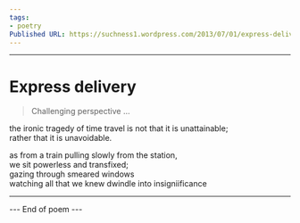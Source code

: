 ```yaml
---
tags: 
- poetry
Published URL: https://suchness1.wordpress.com/2013/07/01/express-delivery/
---
```

---  
  
# Express delivery  
> Challenging perspective …  


the ironic tragedy of time travel is not that it is unattainable;  
rather that it is unavoidable.  
  
as from a train pulling slowly from the station,  
we sit powerless and transfixed;  
gazing through smeared windows  
watching all that we knew dwindle into insigniificance  
  
---  
 --- End of poem ---